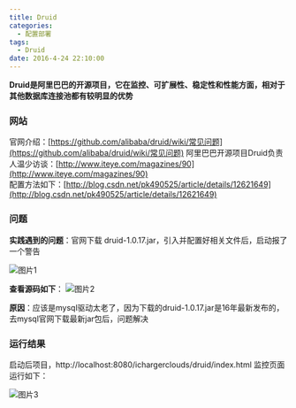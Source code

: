 ```yaml
---
title: Druid
categories:
  - 配置部署
tags:
  - Druid
date: 2016-4-24 22:10:00
---
```


**Druid是阿里巴巴的开源项目，它在监控、可扩展性、稳定性和性能方面，相对于其他数据库连接池都有较明显的优势**

### 网站
官网介绍：[https://github.com/alibaba/druid/wiki/常见问题](https://github.com/alibaba/druid/wiki/常见问题)
阿里巴巴开源项目Druid负责人温少访谈：[http://www.iteye.com/magazines/90](http://www.iteye.com/magazines/90)  
配置方法如下：[http://blog.csdn.net/pk490525/article/details/12621649](http://blog.csdn.net/pk490525/article/details/12621649)  


### 问题
**实践遇到的问题**：官网下载 druid-1.0.17.jar，引入并配置好相关文件后，启动报了一个警告

![图片1](1.png)

**查看源码如下**：
![图片2](2.png)

**原因**：应该是mysql驱动太老了，因为下载的druid-1.0.17.jar是16年最新发布的，去mysql官网下载最新jar包后，问题解决

### 运行结果
启动后项目，http://localhost:8080/ichargerclouds/druid/index.html
监控页面运行如下：

![图片3](3.png)